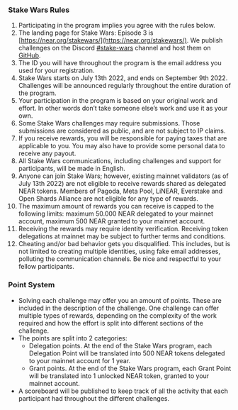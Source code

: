 ### Stake Wars Rules

1. Participating in the program implies you agree with the rules below.
2. The landing page for Stake Wars: Episode 3 is [https://near.org/stakewars/](https://near.org/stakewars/). We publish challenges on the Discord [#stake-wars](https://discord.com/channels/490367152054992913/991851497002381363) channel and host them on [GitHub](https://github.com/near/stakewars-iii).
3. The ID you will have throughout the program is the email address you used for your registration.
4. Stake Wars starts on July 13th 2022, and ends on September 9th 2022. Challenges will be announced regularly throughout the entire duration of the program.
5. Your participation in the program is based on your original work and effort. In other words don’t take someone else’s work and use it as your own.
6. Some Stake Wars challenges may require submissions. Those submissions are considered as public, and are not subject to IP claims.
7. If you receive rewards, you will be responsible for paying taxes that are applicable to you. You may also have to provide some personal data to receive any payout.
8. All Stake Wars communications, including challenges and support for participants, will be made in English.
9. Anyone can join Stake Wars; however, existing mainnet validators (as of July 13th 2022) are not eligible to receive rewards shared as delegated NEAR tokens. Members of Pagoda, Meta Pool, LiNEAR, Everstake and Open Shards Alliance are not eligible for any type of rewards.
10. The maximum amount of rewards you can receive is capped to the following limits: maximum 50.000 NEAR delegated to your mainnet account, maximum 500 NEAR granted to your mainnet account.
11. Receiving the rewards may require identity verification. Receiving token delegations at mainnet may be subject to further terms and conditions.
12. Cheating and/or bad behavior gets you disqualified. This includes, but is not limited to creating multiple identities, using fake email addresses, polluting the communication channels. Be nice and respectful to your fellow participants.


### Point System

* Solving each challenge may offer you an amount of points. These are included in the description of the challenge. One challenge can offer multiple types of rewards, depending on the complexity of the work required and how the effort is split into different sections of the challenge. 
* The points are split into 2 categories:
    * Delegation points. At the end of the Stake Wars program, each Delegation Point will be translated into 500 NEAR tokens delegated to your mainnet account for 1 year.
    * Grant points. At the end of the Stake Wars program, each Grant Point will be translated into 1 unlocked NEAR token, granted to your mainnet account.
* A scoreboard will be published to keep track of all the activity that each participant had throughout the different challenges.
